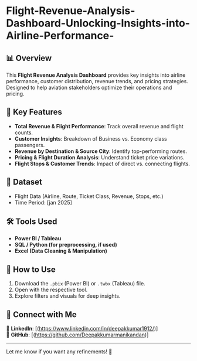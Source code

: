 # Flight-Revenue-Analysis-Dashboard-Unlocking-Insights-into-Airline-Performance-
## 📊 Overview  
This **Flight Revenue Analysis Dashboard** provides key insights into airline performance, customer distribution, revenue trends, and pricing strategies. Designed to help aviation stakeholders optimize their operations and pricing.

## 🔹 Key Features  
- **Total Revenue & Flight Performance**: Track overall revenue and flight counts.  
- **Customer Insights**: Breakdown of Business vs. Economy class passengers.  
- **Revenue by Destination & Source City**: Identify top-performing routes.  
- **Pricing & Flight Duration Analysis**: Understand ticket price variations.  
- **Flight Stops & Customer Trends**: Impact of direct vs. connecting flights.  

## 📂 Dataset  
- Flight Data (Airline, Route, Ticket Class, Revenue, Stops, etc.)  
- Time Period: [jan 2025]  

## 🛠️ Tools Used  
- **Power BI / Tableau**  
- **SQL / Python (for preprocessing, if used)**  
- **Excel (Data Cleaning & Manipulation)**  

## 🚀 How to Use  
1. Download the `.pbix` (Power BI) or `.twbx` (Tableau) file.  
2. Open with the respective tool.  
3. Explore filters and visuals for deep insights.  


## 🤝 Connect with Me  
📌 **LinkedIn**: [(https://www.linkedin.com/in/deepakkumar1912/)]  
📌 **GitHub**: [(https://github.com/Deepakkumarmanikandan)]  

---

Let me know if you want any refinements! 🚀
